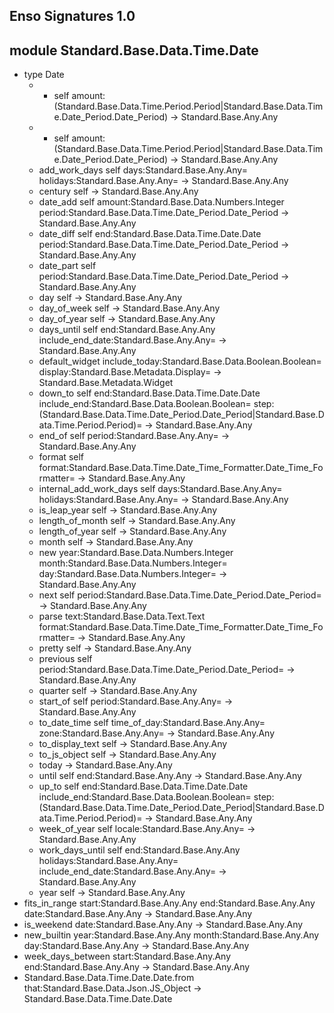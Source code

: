 ## Enso Signatures 1.0
## module Standard.Base.Data.Time.Date
- type Date
    - + self amount:(Standard.Base.Data.Time.Period.Period|Standard.Base.Data.Time.Date_Period.Date_Period) -> Standard.Base.Any.Any
    - - self amount:(Standard.Base.Data.Time.Period.Period|Standard.Base.Data.Time.Date_Period.Date_Period) -> Standard.Base.Any.Any
    - add_work_days self days:Standard.Base.Any.Any= holidays:Standard.Base.Any.Any= -> Standard.Base.Any.Any
    - century self -> Standard.Base.Any.Any
    - date_add self amount:Standard.Base.Data.Numbers.Integer period:Standard.Base.Data.Time.Date_Period.Date_Period -> Standard.Base.Any.Any
    - date_diff self end:Standard.Base.Data.Time.Date.Date period:Standard.Base.Data.Time.Date_Period.Date_Period -> Standard.Base.Any.Any
    - date_part self period:Standard.Base.Data.Time.Date_Period.Date_Period -> Standard.Base.Any.Any
    - day self -> Standard.Base.Any.Any
    - day_of_week self -> Standard.Base.Any.Any
    - day_of_year self -> Standard.Base.Any.Any
    - days_until self end:Standard.Base.Any.Any include_end_date:Standard.Base.Any.Any= -> Standard.Base.Any.Any
    - default_widget include_today:Standard.Base.Data.Boolean.Boolean= display:Standard.Base.Metadata.Display= -> Standard.Base.Metadata.Widget
    - down_to self end:Standard.Base.Data.Time.Date.Date include_end:Standard.Base.Data.Boolean.Boolean= step:(Standard.Base.Data.Time.Date_Period.Date_Period|Standard.Base.Data.Time.Period.Period)= -> Standard.Base.Any.Any
    - end_of self period:Standard.Base.Any.Any= -> Standard.Base.Any.Any
    - format self format:Standard.Base.Data.Time.Date_Time_Formatter.Date_Time_Formatter= -> Standard.Base.Any.Any
    - internal_add_work_days self days:Standard.Base.Any.Any= holidays:Standard.Base.Any.Any= -> Standard.Base.Any.Any
    - is_leap_year self -> Standard.Base.Any.Any
    - length_of_month self -> Standard.Base.Any.Any
    - length_of_year self -> Standard.Base.Any.Any
    - month self -> Standard.Base.Any.Any
    - new year:Standard.Base.Data.Numbers.Integer month:Standard.Base.Data.Numbers.Integer= day:Standard.Base.Data.Numbers.Integer= -> Standard.Base.Any.Any
    - next self period:Standard.Base.Data.Time.Date_Period.Date_Period= -> Standard.Base.Any.Any
    - parse text:Standard.Base.Data.Text.Text format:Standard.Base.Data.Time.Date_Time_Formatter.Date_Time_Formatter= -> Standard.Base.Any.Any
    - pretty self -> Standard.Base.Any.Any
    - previous self period:Standard.Base.Data.Time.Date_Period.Date_Period= -> Standard.Base.Any.Any
    - quarter self -> Standard.Base.Any.Any
    - start_of self period:Standard.Base.Any.Any= -> Standard.Base.Any.Any
    - to_date_time self time_of_day:Standard.Base.Any.Any= zone:Standard.Base.Any.Any= -> Standard.Base.Any.Any
    - to_display_text self -> Standard.Base.Any.Any
    - to_js_object self -> Standard.Base.Any.Any
    - today -> Standard.Base.Any.Any
    - until self end:Standard.Base.Any.Any -> Standard.Base.Any.Any
    - up_to self end:Standard.Base.Data.Time.Date.Date include_end:Standard.Base.Data.Boolean.Boolean= step:(Standard.Base.Data.Time.Date_Period.Date_Period|Standard.Base.Data.Time.Period.Period)= -> Standard.Base.Any.Any
    - week_of_year self locale:Standard.Base.Any.Any= -> Standard.Base.Any.Any
    - work_days_until self end:Standard.Base.Any.Any holidays:Standard.Base.Any.Any= include_end_date:Standard.Base.Any.Any= -> Standard.Base.Any.Any
    - year self -> Standard.Base.Any.Any
- fits_in_range start:Standard.Base.Any.Any end:Standard.Base.Any.Any date:Standard.Base.Any.Any -> Standard.Base.Any.Any
- is_weekend date:Standard.Base.Any.Any -> Standard.Base.Any.Any
- new_builtin year:Standard.Base.Any.Any month:Standard.Base.Any.Any day:Standard.Base.Any.Any -> Standard.Base.Any.Any
- week_days_between start:Standard.Base.Any.Any end:Standard.Base.Any.Any -> Standard.Base.Any.Any
- Standard.Base.Data.Time.Date.Date.from that:Standard.Base.Data.Json.JS_Object -> Standard.Base.Data.Time.Date.Date
